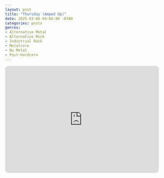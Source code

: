 ```yaml
---
layout: post
title: "Thursday (Amped Up)"
date: 2025-03-06 04:04:00 -0700
categories: posts
genres:
- Alternative Metal
- Alternative Rock
- Industrial Rock
- Metalcore
- Nu Metal
- Post-Hardcore
---
```

<iframe style="border-radius:12px" src="https://open.spotify.com/embed/playlist/2SJxKtEU20DRrBGiIum7qj?utm_source=generator" width="100%" height="352" frameBorder="0" allowfullscreen="" allow="autoplay; clipboard-write; encrypted-media; fullscreen; picture-in-picture" loading="lazy"></iframe>